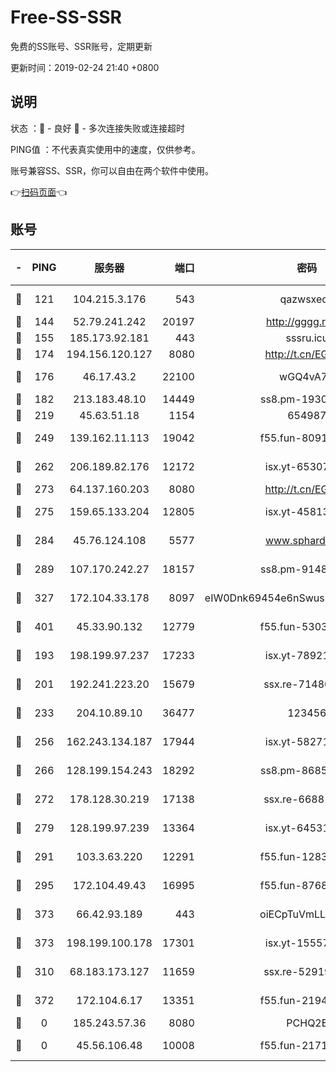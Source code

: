 # Free-SS-SSR

免费的SS账号、SSR账号，定期更新

更新时间：2019-02-24 21:40 +0800

## 说明

状态     ：🙂 - 良好 🙁 - 多次连接失败或连接超时

PING值   ：不代表真实使用中的速度，仅供参考。

账号兼容SS、SSR，你可以自由在两个软件中使用。

👉[扫码页面](https://liesauer.github.io/free-ss-ssr.github.io/)👈

## 账号

|-|PING|服务器|端口|密码|加密方式|区域|
|:----:|:----:|:-----:|-----:|:----:|:----:|:----:|
|🙂|121|104.215.3.176|543|qazwsxedc|aes-256-gcm|JP|
|🙂|144|52.79.241.242|20197|http://gggg.rocks|chacha20|KR|
|🙂|155|185.173.92.181|443|sssru.icu|rc4-md5|RU|
|🙂|174|194.156.120.127|8080|http://t.cn/EGJIyrl|rc4-md5|RU|
|🙂|176|46.17.43.2|22100|wGQ4vA7D|aes-256-gcm|RU|
|🙂|182|213.183.48.10|14449|ss8.pm-19302630|rc4-md5|RU|
|🙂|219|45.63.51.18|1154|654987|chacha20|US|
|🙂|249|139.162.11.113|19042|f55.fun-80913463|aes-256-cfb|SG|
|🙂|262|206.189.82.176|12172|isx.yt-65307149|aes-256-cfb|SG|
|🙂|273|64.137.160.203|8080|http://t.cn/EGJIyrl|rc4-md5|CA|
|🙂|275|159.65.133.204|12805|isx.yt-45813634|aes-256-cfb|SG|
|🙂|284|45.76.124.108|5577|www.sphard.com|aes-256-cfb|AU|
|🙂|289|107.170.242.27|18157|ss8.pm-91485344|aes-256-cfb|US|
|🙂|327|172.104.33.178|8097|eIW0Dnk69454e6nSwuspv9DmS201tQ0D|aes-256-cfb|SG|
|🙂|401|45.33.90.132|12779|f55.fun-53037025|aes-256-cfb|US|
|🙂|193|198.199.97.237|17233|isx.yt-78921785|aes-256-cfb|US|
|🙂|201|192.241.223.20|15679|ssx.re-71480022|aes-256-cfb|US|
|🙂|233|204.10.89.10|36477|123456|aes-256-cfb|US|
|🙂|256|162.243.134.187|17944|isx.yt-58271425|aes-256-cfb|US|
|🙂|266|128.199.154.243|18292|ss8.pm-86852078|aes-256-cfb|SG|
|🙂|272|178.128.30.219|17138|ssx.re-66881258|aes-256-cfb|SG|
|🙂|279|128.199.97.239|13364|isx.yt-64531028|aes-256-cfb|SG|
|🙂|291|103.3.63.220|12291|f55.fun-12834026|aes-256-cfb|SG|
|🙂|295|172.104.49.43|16995|f55.fun-87684540|aes-256-cfb|SG|
|🙂|373|66.42.93.189|443|oiECpTuVmLLxk4Ts|aes-256-cfb|US|
|🙂|373|198.199.100.178|17301|isx.yt-15557891|aes-256-cfb|US|
|🙁|310|68.183.173.127|11659|ssx.re-52919740|aes-256-cfb|US|
|🙁|372|172.104.6.17|13351|f55.fun-21946143|aes-256-cfb|US|
|🙁|0|185.243.57.36|8080|PCHQ2E|rc4-md5|US|
|🙁|0|45.56.106.48|10008|f55.fun-21710471|aes-256-cfb|US|
